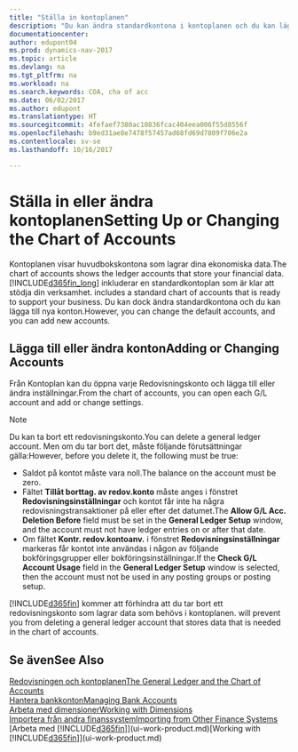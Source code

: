 ```yaml
---
title: "Ställa in kontoplanen"
description: "Du kan ändra standardkontona i kontoplanen och du kan lägga till nya konton."
documentationcenter: 
author: edupont04
ms.prod: dynamics-nav-2017
ms.topic: article
ms.devlang: na
ms.tgt_pltfrm: na
ms.workload: na
ms.search.keywords: COA, cha of acc
ms.date: 06/02/2017
ms.author: edupont
ms.translationtype: HT
ms.sourcegitcommit: 4fefaef7380ac10836fcac404eea006f55d8556f
ms.openlocfilehash: b9ed31ae8e7478f57457ad68fd69d7809f706e2a
ms.contentlocale: sv-se
ms.lasthandoff: 10/16/2017

---
```

# <a name="setting-up-or-changing-the-chart-of-accounts"></a><span data-ttu-id="f9960-103">Ställa in eller ändra kontoplanen</span><span class="sxs-lookup"><span data-stu-id="f9960-103">Setting Up or Changing the Chart of Accounts</span></span>
<span data-ttu-id="f9960-104">Kontoplanen visar huvudbokskontona som lagrar dina ekonomiska data.</span><span class="sxs-lookup"><span data-stu-id="f9960-104">The chart of accounts shows the ledger accounts that store your financial data.</span></span> [!INCLUDE[d365fin_long](includes/d365fin_long_md.md)]<span data-ttu-id="f9960-105"> inkluderar en standardkontoplan som är klar att stödja din verksamhet.</span><span class="sxs-lookup"><span data-stu-id="f9960-105"> includes a standard chart of accounts that is ready to support your business.</span></span>
<span data-ttu-id="f9960-106">Du kan dock ändra standardkontona och du kan lägga till nya konton.</span><span class="sxs-lookup"><span data-stu-id="f9960-106">However, you can change the default accounts, and you can add new accounts.</span></span>  

## <a name="adding-or-changing-accounts"></a><span data-ttu-id="f9960-107">Lägga till eller ändra konton</span><span class="sxs-lookup"><span data-stu-id="f9960-107">Adding or Changing Accounts</span></span>
<span data-ttu-id="f9960-108">Från Kontoplan kan du öppna varje Redovisningskonto och lägga till eller ändra inställningar.</span><span class="sxs-lookup"><span data-stu-id="f9960-108">From the chart of accounts, you can open each G/L account and add or change settings.</span></span>

> [!NOTE]  
>   <span data-ttu-id="f9960-109">Du kan ta bort ett redovisningskonto.</span><span class="sxs-lookup"><span data-stu-id="f9960-109">You can delete a general ledger account.</span></span> <span data-ttu-id="f9960-110">Men om du tar bort det, måste följande förutsättningar gälla:</span><span class="sxs-lookup"><span data-stu-id="f9960-110">However, before you delete it, the following must be true:</span></span>  

* <span data-ttu-id="f9960-111">Saldot på kontot måste vara noll.</span><span class="sxs-lookup"><span data-stu-id="f9960-111">The balance on the account must be zero.</span></span>  
* <span data-ttu-id="f9960-112">Fältet **Tillåt borttag. av redov.konto** måste anges i fönstret **Redovisningsinställningar** och kontot får inte ha några redovisningstransaktioner på eller efter det datumet.</span><span class="sxs-lookup"><span data-stu-id="f9960-112">The **Allow G/L Acc. Deletion Before** field must be set in the **General Ledger Setup** window, and the account must not have ledger entries on or after that date.</span></span>  
* <span data-ttu-id="f9960-113">Om fältet **Kontr. redov.kontoanv.** i fönstret **Redovisningsinställningar** markeras får kontot inte användas i någon av följande bokföringsgrupper eller bokföringsinställningar.</span><span class="sxs-lookup"><span data-stu-id="f9960-113">If the **Check G/L Account Usage** field in the **General Ledger Setup** window is selected, then the account must not be used in any posting groups or posting setup.</span></span>  

[!INCLUDE[d365fin](includes/d365fin_md.md)]<span data-ttu-id="f9960-114"> kommer att förhindra att du tar bort ett redovisningskonto som lagrar data som behövs i kontoplanen.</span><span class="sxs-lookup"><span data-stu-id="f9960-114"> will prevent you from deleting a general ledger account that stores data that is needed in the chart of accounts.</span></span>  

## <a name="see-also"></a><span data-ttu-id="f9960-115">Se även</span><span class="sxs-lookup"><span data-stu-id="f9960-115">See Also</span></span>
[<span data-ttu-id="f9960-116">Redovisningen och kontoplanen</span><span class="sxs-lookup"><span data-stu-id="f9960-116">The General Ledger and the Chart of Accounts</span></span>](finance-general-ledger.md)  
[<span data-ttu-id="f9960-117">Hantera bankkonton</span><span class="sxs-lookup"><span data-stu-id="f9960-117">Managing Bank Accounts</span></span>](bank-manage-bank-accounts.md)  
[<span data-ttu-id="f9960-118">Arbeta med dimensioner</span><span class="sxs-lookup"><span data-stu-id="f9960-118">Working with Dimensions</span></span>](finance-dimensions.md)  
[<span data-ttu-id="f9960-119">Importera från andra finanssystem</span><span class="sxs-lookup"><span data-stu-id="f9960-119">Importing from Other Finance Systems</span></span>](upload-data.md)  
<span data-ttu-id="f9960-120">[Arbeta med [!INCLUDE[d365fin](includes/d365fin_md.md)]](ui-work-product.md)</span><span class="sxs-lookup"><span data-stu-id="f9960-120">[Working with [!INCLUDE[d365fin](includes/d365fin_md.md)]](ui-work-product.md)</span></span>  

## 

